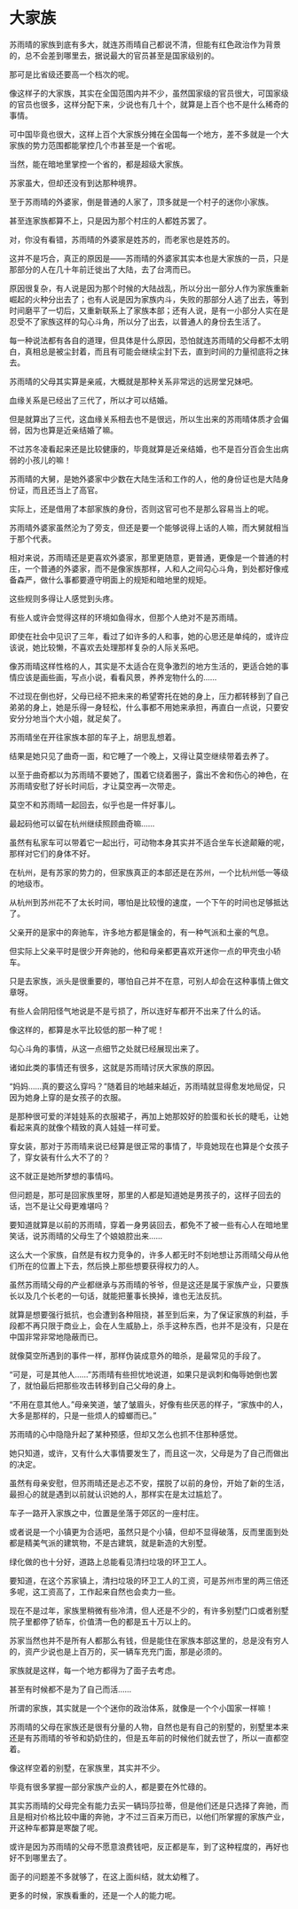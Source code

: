 # 大家族

苏雨晴的家族到底有多大，就连苏雨晴自己都说不清，但能有红色政治作为背景的，总不会差到哪里去，据说最大的官员甚至是国家级别的。

那可是比省级还要高一个档次的呢。

像这样子的大家族，其实在全国范围内并不少，虽然国家级的官员很大，可国家级的官员也很多，这样分配下来，少说也有几十个，就算是上百个也不是什么稀奇的事情。

可中国毕竟也很大，这样上百个大家族分摊在全国每一个地方，差不多就是一个大家族的势力范围都能掌控几个市甚至是一个省呢。

当然，能在暗地里掌控一个省的，都是超级大家族。

苏家虽大，但却还没有到达那种境界。

至于苏雨晴的外婆家，倒是普通的人家了，顶多就是一个村子的迷你小家族。

甚至连家族都算不上，只是因为那个村庄的人都姓苏罢了。

对，你没有看错，苏雨晴的外婆家是姓苏的，而老家也是姓苏的。

这并不是巧合，真正的原因是——苏雨晴的外婆家其实本也是大家族的一员，只是那部分的人在几十年前迁徙出了大陆，去了台湾而已。

原因很复杂，有人说是因为那个时候的大陆战乱，所以分出一部分人作为家族重新崛起的火种分出去了；也有人说是因为家族内斗，失败的那部分人逃了出去，等到时间磨平了一切后，又重新联系上了家族本部；还有人说，是有一小部分人实在是忍受不了家族这样的勾心斗角，所以分了出去，以普通人的身份去生活了。

每一种说法都有各自的道理，但具体是什么原因，恐怕就连苏雨晴的父母都不太明白，真相总是被尘封着，而且有可能会继续尘封下去，直到时间的力量彻底将之抹去。

苏雨晴的父母其实算是亲戚，大概就是那种关系非常远的远房堂兄妹吧。

血缘关系是已经出了三代了，所以才可以结婚。

但是就算出了三代，这血缘关系相去也不是很远，所以生出来的苏雨晴体质才会偏弱，因为也算是近亲结婚了嘛。

不过苏冬凌看起来还是比较健康的，毕竟就算是近亲结婚，也不是百分百会生出病弱的小孩儿的嘛！

苏雨晴的大舅，是她外婆家中少数在大陆生活和工作的人，他的身份证也是大陆身份证，而且还当上了高官。

实际上，还是借用了本部家族的身份，否则这官可也不是那么容易当上的呢。

苏雨晴外婆家虽然沦为了旁支，但还是要一个能够说得上话的人嘛，而大舅就相当于那个代表。

相对来说，苏雨晴还是更喜欢外婆家，那里更随意，更普通，更像是一个普通的村庄，一个普通的外婆家，而不是像家族那样，人和人之间勾心斗角，到处都好像戒备森严，做什么事都要遵守明面上的规矩和暗地里的规矩。

这些规则多得让人感觉到头疼。

有些人或许会觉得这样的环境如鱼得水，但那个人绝对不是苏雨晴。

即使在社会中见识了三年，看过了如许多的人和事，她的心思还是单纯的，或许应该说，她比较懒，不喜欢去处理那样复杂的人际关系吧。

像苏雨晴这样性格的人，其实是不太适合在竞争激烈的地方生活的，更适合她的事情应该是画些画，写点小说，看看风景，养养宠物什么的……

不过现在倒也好，父母已经不把未来的希望寄托在她的身上，压力都转移到了自己弟弟的身上，她是乐得一身轻松，什么事都不用她来承担，再直白一点说，只要安安分分地当个大小姐，就足矣了。

苏雨晴坐在开往家族本部的车子上，胡思乱想着。

结果是她只见了曲奇一面，和它睡了一个晚上，又得让莫空继续带着去养了。

以至于曲奇都以为苏雨晴不要她了，围着它绕着圈子，露出不舍和伤心的神色，在苏雨晴安慰了好长时间后，才让莫空再一次带走。

莫空不和苏雨晴一起回去，似乎也是一件好事儿。

最起码他可以留在杭州继续照顾曲奇嘛……

虽然有私家车可以带着它一起出行，可动物本身其实并不适合坐车长途颠簸的呢，那样对它们的身体不好。

在杭州，是有苏家的势力的，但家族真正的本部还是在苏州，一个比杭州低一等级的地级市。

从杭州到苏州花不了太长时间，哪怕是比较慢的速度，一个下午的时间也足够抵达了。

父亲开的是家中的奔驰车，许多地方都是镶金的，有一种气派和土豪的气息。

但实际上父亲平时是很少开奔驰的，他和母亲都更喜欢开迷你一点的甲壳虫小轿车。

只是去家族，派头是很重要的，哪怕自己并不在意，可别人却会在这种事情上做文章呀。

有些人会阴阳怪气地说是不是亏损了，所以连好车都开不出来了什么的话。

像这样的，都算是水平比较低的那一种了呢！

勾心斗角的事情，从这一点细节之处就已经展现出来了。

诸如此类的事情还有很多，这就是苏雨晴讨厌大家族的原因。

“妈妈……真的要这么穿吗？”随着目的地越来越近，苏雨晴就显得愈发地局促，只因为她身上穿的是女孩子的衣服。

是那种很可爱的洋娃娃系的衣服裙子，再加上她那姣好的脸蛋和长长的睫毛，让她看起来真的就像个精致的真人娃娃一样可爱。

穿女装，那对于苏雨晴来说已经算是很正常的事情了，毕竟她现在也算是个女孩子了，穿女装有什么大不了的？

这不就正是她所梦想的事情吗。

但问题是，那可是回家族里呀，那里的人都是知道她是男孩子的，这样子回去的话，岂不是让父母更难堪吗？

要知道就算是以前的苏雨晴，穿着一身男装回去，都免不了被一些有心人在暗地里笑话，说苏雨晴的父母生了个娘娘腔出来……

这么大一个家族，自然是有权力竞争的，许多人都无时不刻地想让苏雨晴父母从他们所在的位置上下去，然后换上那些想要获得权力的人。

虽然苏雨晴父母的产业都继承与苏雨晴的爷爷，但是这还是属于家族产业，只要族长以及几个长老的一句话，就能把董事长换掉，谁也无法反抗。

就算是想要强行抵抗，也会遭到各种阻挠，甚至到后来，为了保证家族的利益，手段都不再只限于商业上，会在人生威胁上，杀手这种东西，也并不是没有，只是在中国非常非常地隐蔽而已。

就像莫空所遇到的事件一样，那样伪装成意外的暗杀，是最常见的手段了。

“可是，可是其他人……”苏雨晴有些担忧地说道，如果只是讽刺和侮辱她倒也罢了，就怕最后把那些攻击转移到自己父母的身上。

“不用在意其他人。”母亲笑道，皱了皱眉头，好像有些厌恶的样子，“家族中的人，大多是那样的，只是一些烦人的蟑螂而已。”

苏雨晴的心中隐隐升起了某种预感，但却又怎么也抓不住那种感觉。

她只知道，或许，又有什么大事情要发生了，而且这一次，父母是为了自己而做出的决定。

虽然有母亲安慰，但苏雨晴还是忐忑不安，摆脱了以前的身份，开始了新的生活，最担心的就是遇到以前就认识她的人，那样实在是太过尴尬了。

车子一路开入家族之中，位置是坐落于郊区的一座村庄。

或者说是一个小镇更为合适吧，虽然只是个小镇，但却不显得破落，反而里面到处都是精美气派的建筑物，不是古建筑，就是新造的大别墅。

绿化做的也十分好，道路上总能看见清扫垃圾的环卫工人。

要知道，在这个苏家镇上，清扫垃圾的环卫工人的工资，可是苏州市里的两三倍还多呢，这工资高了，工作起来自然也会卖力一些。

现在不是过年，家族里稍微有些冷清，但人还是不少的，有许多别墅门口或者别墅院子里都停了轿车，价值清一色的都是五十万以上的。

苏家当然也并不是所有人都那么有钱，但是能住在家族本部这里的，总是没有穷人的，资产少说也是上百万的，买一辆车充充门面，那是必须的。

家族就是这样，每一个地方都得为了面子去考虑。

甚至有时候都不是为了自己而活……

所谓的家族，其实就是一个个迷你的政治体系，就像是一个个小国家一样嘛！

苏雨晴的父母在家族还是很有分量的人物，自然也是有自己的别墅的，别墅里本来还是有苏雨晴的爷爷和奶奶住的，但是五年前的时候他们就去世了，所以一直都空着。

像这样空着的别墅，在家族里，其实并不少。

毕竟有很多掌握一部分家族产业的人，都是要在外忙碌的。

其实苏雨晴的父母完全有能力去买一辆玛莎拉蒂，但是他们还是只选择了奔驰，而且是相对价格比较中庸的奔驰，才不过三百来万而已，以他们所掌握的家族产业，开这种车都算是寒酸了呢。

或许是因为苏雨晴的父母不愿意浪费钱吧，反正都是车，到了这种程度的，再好也好不到哪里去了。

面子的问题差不多就够了，在这上面纠结，就太幼稚了。

更多的时候，家族看重的，还是一个人的能力呢。
